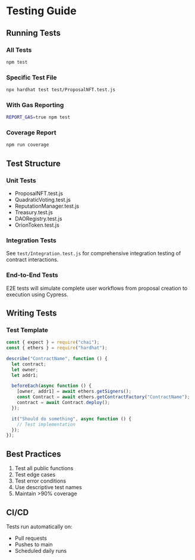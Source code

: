 # Testing Guide

## Running Tests

### All Tests
```bash
npm test
```

### Specific Test File
```bash
npx hardhat test test/ProposalNFT.test.js
```

### With Gas Reporting
```bash
REPORT_GAS=true npm test
```

### Coverage Report
```bash
npm run coverage
```

## Test Structure

### Unit Tests
- ProposalNFT.test.js
- QuadraticVoting.test.js
- ReputationManager.test.js
- Treasury.test.js
- DAORegistry.test.js
- OrionToken.test.js

### Integration Tests
See `test/Integration.test.js` for comprehensive integration testing of contract interactions.

### End-to-End Tests
E2E tests will simulate complete user workflows from proposal creation to execution using Cypress.

## Writing Tests

### Test Template
```javascript
const { expect } = require("chai");
const { ethers } = require("hardhat");

describe("ContractName", function () {
  let contract;
  let owner;
  let addr1;

  beforeEach(async function () {
    [owner, addr1] = await ethers.getSigners();
    const Contract = await ethers.getContractFactory("ContractName");
    contract = await Contract.deploy();
  });

  it("Should do something", async function () {
    // Test implementation
  });
});
```

## Best Practices

1. Test all public functions
2. Test edge cases
3. Test error conditions
4. Use descriptive test names
5. Maintain >90% coverage

## CI/CD

Tests run automatically on:
- Pull requests
- Pushes to main
- Scheduled daily runs

